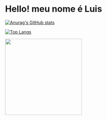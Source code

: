 # Hello! meu nome é Luis

[![Anurag's GitHub stats](https://github-readme-stats.vercel.app/api?username=felipanos&theme$show_icons=true&theme=dark)](https://github.com/felipanos/github-readme-stats)

[![Top Langs](https://github-readme-stats.vercel.app/api/top-langs/?username=felipanos&langs_count=8&theme=dark)](https://github.com/felipanos/github-readme-stats)

<img width="250" src="https://images.chesscomfiles.com/uploads/v1/images_users/tiny_mce/SamCopeland/phpuTejFE.gif">
